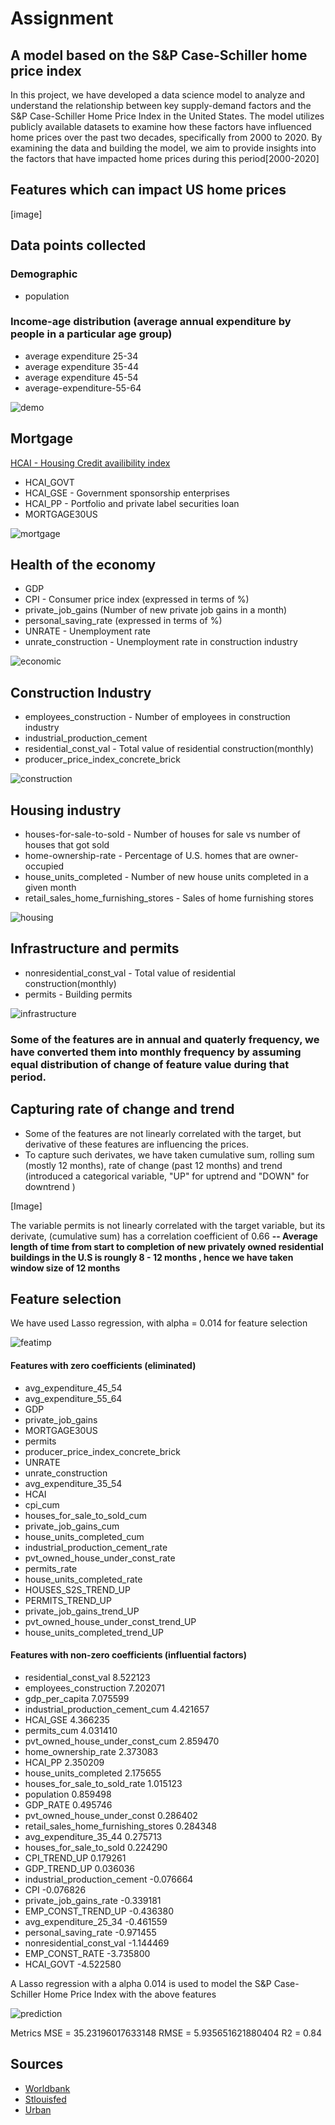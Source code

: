 # Assignment
## A model based on the S&P Case-Schiller home price index
In this project, we have developed a data science model to analyze and understand the relationship between key supply-demand factors and the S&P Case-Schiller Home Price Index in the United States. The model utilizes publicly available datasets to examine how these factors have influenced home prices over the past two decades, specifically from 2000 to 2020. By examining the data and building the model, we aim to provide insights into the factors that have impacted home prices during this period[2000-2020]
## Features which can impact US home prices 
[image]

## Data points collected
### Demographic
* population

### Income-age distribution (average annual expenditure by people in a particular age group)
* average expenditure 25-34
* average expenditure 35-44
* average expenditure 45-54
* average-expenditure-55-64

![demo](https://github.com/yasirali09/task.llc/assets/36191186/4eed3994-3e10-4c37-822f-38bf05eab9fb)


## Mortgage
[HCAI - Housing Credit availibility index]((https://www.urban.org/policy-centers/housing-finance-policy-center/projects/housing-credit-availability-index)https://www.urban.org/policy-centers/housing-finance-policy-center/projects/housing-credit-availability-index)
* HCAI_GOVT
* HCAI_GSE - Government sponsorship enterprises
* HCAI_PP - Portfolio and private label securities loan
* MORTGAGE30US

![mortgage](https://github.com/yasirali09/task.llc/assets/36191186/222c1134-ac40-4cae-aa15-fee25c762ef5)

## Health of the economy
* GDP
* CPI - Consumer price index (expressed in terms of %)
* private_job_gains (Number of new private job gains in a month)
* personal_saving_rate (expressed in terms of %)
* UNRATE - Unemployment rate
* unrate_construction - Unemployment rate in construction industry

![economic](https://github.com/yasirali09/task.llc/assets/36191186/98a8fd22-cbca-4beb-86b4-2f08bca02313)

## Construction Industry
* employees_construction - Number of employees in construction industry
* industrial_production_cement
* residential_const_val - Total value of residential construction(monthly)
* producer_price_index_concrete_brick

![construction](https://github.com/yasirali09/task.llc/assets/36191186/81a6fe28-19c2-4c63-9acb-73db1e9712a4)

## Housing industry
* houses-for-sale-to-sold - Number of houses for sale vs number of houses that got sold
* home-ownership-rate - Percentage of U.S. homes that are owner-occupied
* house_units_completed - Number of new house units completed in a given month
* retail_sales_home_furnishing_stores - Sales of home furnishing stores

![housing](https://github.com/yasirali09/task.llc/assets/36191186/491b1cd6-615e-4e6c-85d2-76d83ae8ab32)

## Infrastructure and permits
* nonresidential_const_val - Total value of residential construction(monthly)
* permits - Building permits

![infrastructure](https://github.com/yasirali09/task.llc/assets/36191186/190c0a03-9591-4447-825e-22d8adb09b0d)

### Some of the features are in annual and quaterly frequency, we have converted them into monthly frequency by assuming equal distribution of change of feature value during that period.

## Capturing rate of change and trend

* Some of the features are not linearly correlated with the target, but derivative of these features are influencing the prices.
* To capture such derivates, we have taken cumulative sum, rolling sum (mostly 12 months), rate of change (past 12 months) and trend (introduced a categorical variable, "UP" for uptrend and "DOWN" for downtrend )

[Image]

The variable permits is not linearly correlated with the target variable, but its derivate, (cumulative sum) has a correlation coefficient of 0.66 **-- Average length of time from start to completion of new privately owned residential buildings in the U.S is roungly 8 - 12 months , hence we have taken window size of 12 months**


## Feature selection

We have used Lasso regression, with alpha = 0.014 for feature selection

![featimp](https://github.com/yasirali09/task.llc/assets/36191186/31cd1240-baeb-4c49-a4b5-c3e7d2f7cdc4)

#### Features with zero coefficients (eliminated)

* avg_expenditure_45_54
* avg_expenditure_55_64
* GDP
* private_job_gains
* MORTGAGE30US
* permits
* producer_price_index_concrete_brick
* UNRATE
* unrate_construction
* avg_expenditure_35_54
* HCAI
* cpi_cum
* houses_for_sale_to_sold_cum
* private_job_gains_cum
* house_units_completed_cum
* industrial_production_cement_rate
* pvt_owned_house_under_const_rate
* permits_rate
* house_units_completed_rate
* HOUSES_S2S_TREND_UP
* PERMITS_TREND_UP
* private_job_gains_trend_UP
* pvt_owned_house_under_const_trend_UP
* house_units_completed_trend_UP

#### Features with non-zero coefficients (influential factors)

* residential_const_val 8.522123
* employees_construction 7.202071
* gdp_per_capita 7.075599
* industrial_production_cement_cum 4.421657
* HCAI_GSE 4.366235
* permits_cum 4.031410
* pvt_owned_house_under_const_cum 2.859470
* home_ownership_rate 2.373083
* HCAI_PP 2.350209
* house_units_completed 2.175655
* houses_for_sale_to_sold_rate 1.015123
* population 0.859498
* GDP_RATE 0.495746
* pvt_owned_house_under_const 0.286402
* retail_sales_home_furnishing_stores 0.284348
* avg_expenditure_35_44 0.275713
* houses_for_sale_to_sold 0.224290
* CPI_TREND_UP 0.179261
* GDP_TREND_UP 0.036036
* industrial_production_cement -0.076664
* CPI -0.076826
* private_job_gains_rate -0.339181
* EMP_CONST_TREND_UP -0.436380
* avg_expenditure_25_34 -0.461559
* personal_saving_rate -0.971455
* nonresidential_const_val -1.144469
* EMP_CONST_RATE -3.735800
* HCAI_GOVT -4.522580

A Lasso regression with a alpha 0.014 is used to model the S&P Case-Schiller Home Price Index with the above features

![prediction](https://github.com/yasirali09/task.llc/assets/36191186/7dd0f050-d6b7-4717-93f2-d821abb6611d)

Metrics MSE = 35.23196017633148
RMSE = 5.935651621880404
R2 = 0.84


## Sources
* [Worldbank](https://data.worldbank.org/)
* [Stlouisfed](https://fred.stlouisfed.org/)
* [Urban](https://www.urban.org/)

